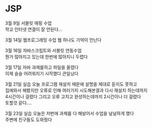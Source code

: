 # JSP
3월 9일 서블릿 매핑 수업<br>
학교 인터넷 연결이 잘 안된다...

3월 14일 웹프로그래밍 수업
웹 하나도 기억이 안난다

3월 16일 자바스크립트와 서블릿 연동수업<br>
뭔가 많아지고 있는데 한번에 많아지니 두렵다

3월 17일 자바 과제를하고 파일을 올렸다<br>
이제 슬슬 어려워지기 시작했다 큰일났다

3월 21일 실습 오늘 프로그램 재설치 때문에 설명을 제대로 듣지도 못하고<br>
집에와서 해봤지만 오류로 인해 여러가지 시도해본결과 다시 재설치 하는데까지 <br>
4시간이나 걸렸다 그리고 오류 고치고 완성하는데까지 2시간이나 더 걸렸다<br>
토할것 같다....

3월 23일 실습 오늘은 저번에 과제를 다 해놨어서 수업을 널널하게 했다<br>
주변에 친구들도 도와줬다
